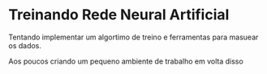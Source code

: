 # Treinando Rede Neural Artificial
Tentando implementar um algortimo de treino e ferramentas para masuear os dados.

Aos poucos criando um pequeno ambiente de trabalho em volta disso
